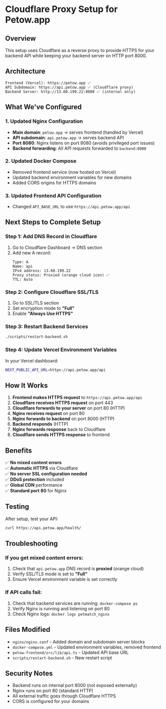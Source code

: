 # Cloudflare Proxy Setup for Petow.app

## Overview
This setup uses Cloudflare as a reverse proxy to provide HTTPS for your backend API while keeping your backend server on HTTP port 8000.

## Architecture
```
Frontend (Vercel): https://petow.app ✅
API Subdomain: https://api.petow.app ✅ (Cloudflare proxy)
Backend Server: http://13.60.199.22:8080 ✅ (internal only)
```

## What We've Configured

### 1. Updated Nginx Configuration
- **Main domain**: `petow.app` → serves frontend (handled by Vercel)
- **API subdomain**: `api.petow.app` → serves backend API
- **Port 8080**: Nginx listens on port 8080 (avoids privileged port issues)
- **Backend forwarding**: All API requests forwarded to `backend:8000`

### 2. Updated Docker Compose
- Removed frontend service (now hosted on Vercel)
- Updated backend environment variables for new domains
- Added CORS origins for HTTPS domains

### 3. Updated Frontend API Configuration
- Changed `API_BASE_URL` to use `https://api.petow.app/api`

## Next Steps to Complete Setup

### Step 1: Add DNS Record in Cloudflare
1. Go to Cloudflare Dashboard → DNS section
2. Add new A record:
   ```
   Type: A
   Name: api
   IPv4 address: 13.60.199.22
   Proxy status: Proxied (orange cloud icon) ✅
   TTL: Auto
   ```

### Step 2: Configure Cloudflare SSL/TLS
1. Go to SSL/TLS section
2. Set encryption mode to **"Full"**
3. Enable **"Always Use HTTPS"**

### Step 3: Restart Backend Services
```bash
./scripts/restart-backend.sh
```

### Step 4: Update Vercel Environment Variables
In your Vercel dashboard:
```bash
NEXT_PUBLIC_API_URL=https://api.petow.app/api
```

## How It Works

1. **Frontend makes HTTPS request** to `https://api.petow.app/api`
2. **Cloudflare receives HTTPS request** on port 443
3. **Cloudflare forwards to your server** on port 80 (HTTP)
4. **Nginx receives request** on port 80
5. **Nginx forwards to backend** on port 8000 (HTTP)
6. **Backend responds** (HTTP)
7. **Nginx forwards response** back to Cloudflare
8. **Cloudflare sends HTTPS response** to frontend

## Benefits

✅ **No mixed content errors**  
✅ **Automatic HTTPS** via Cloudflare  
✅ **No server SSL configuration needed**  
✅ **DDoS protection** included  
✅ **Global CDN** performance  
✅ **Standard port 80** for Nginx  

## Testing

After setup, test your API:
```bash
curl https://api.petow.app/health/
```

## Troubleshooting

### If you get mixed content errors:
1. Check that `api.petow.app` DNS record is **proxied** (orange cloud)
2. Verify SSL/TLS mode is set to **"Full"**
3. Ensure Vercel environment variable is set correctly

### If API calls fail:
1. Check that backend services are running: `docker-compose ps`
2. Verify Nginx is running and listening on port 80
3. Check Nginx logs: `docker logs petmatch_nginx`

## Files Modified

- `nginx/nginx.conf` - Added domain and subdomain server blocks
- `docker-compose.yml` - Updated environment variables, removed frontend
- `petow-frontend/src/lib/api.ts` - Updated API base URL
- `scripts/restart-backend.sh` - New restart script

## Security Notes

- Backend runs on internal port 8000 (not exposed externally)
- Nginx runs on port 80 (standard HTTP)
- All external traffic goes through Cloudflare HTTPS
- CORS is configured for your domains 